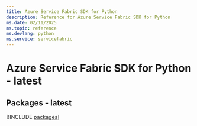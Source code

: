 ```yaml
---
title: Azure Service Fabric SDK for Python
description: Reference for Azure Service Fabric SDK for Python
ms.date: 02/11/2025
ms.topic: reference
ms.devlang: python
ms.service: servicefabric
---
```

# Azure Service Fabric SDK for Python - latest
## Packages - latest
[!INCLUDE [packages](service-fabric-index.md)]